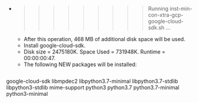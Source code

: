 * >>>>>>>>> Running inst-min-con-xtra-gcp-google-cloud-sdk.sh ...
  * After this operation, 468 MB of additional disk space will be used.
  * Install google-cloud-sdk.
  * Disk size = 2475180K. Space Used = 731948K. Runtime = 00:00:00:47.
  * The following NEW packages will be installed:
  ```bash
google-cloud-sdk libmpdec2 libpython3.7-minimal libpython3.7-stdlib libpython3-stdlib
mime-support python3 python3.7 python3.7-minimal python3-minimal
  ```
